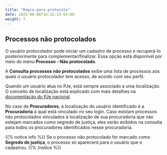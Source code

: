 ```yaml
---
title: "Regra para protocolo"
date: 2025-08-06T16:32:23-03:00
weight: 7
---
```


## Processos não protocolados

O usuário protocolador pode iniciar um cadastro de processo e recuperá-lo posteriormente para complementar/finalizar. Essa opção está disponível por meio do menu **Processo - Não protocolado**.

A **Consulta processos não protocolados** exibe uma lista de processos aos quais o usuário protocolador tem acesso, de acordo com seu perfil.

Quando um usuário atua no PJe, está sempre associado a uma localização. O conceito de localização está explicado com mais detalhes na [documentação do PJe nacional](https://docs.pje.jus.br/manuais-de-uso/Manual%20de%20referencia%20PJe%201.0#localiza%C3%A7%C3%A3o-comum-e-estrutural).

No caso de **Procuradores**, a localização do usuário identificado é a **Procuradoria** à qual está vinculado no seu login. Caso existam processos não protocolados vinculados à localização de sua procuradoria que não estejam marcados como segredo de justiça, eles serão exibidos na consulta para todos os procuradores identificados nesse procuradoria.

{{% notice info %}}
Se o processo não protocolado for marcado como **Segredo de justiça**, o processo só aparecerá para o usuário que o cadastrou.
{{% /notice %}}

